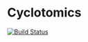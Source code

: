 # Cyclotomics

[![Build Status](https://github.com/kalmar@amu.edu.pl/Cyclotomics.jl/workflows/CI/badge.svg)](https://github.com/kalmar@amu.edu.pl/Cyclotomics.jl/actions)
